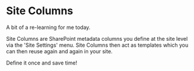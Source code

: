 # Site Columns

A bit of a re-learning for me today. 

Site Columns are SharePoint metadata columns you define at the site level via the 'Site Settings' menu. Site Columns then act as templates which you can then reuse again and again in your site.

Define it once and save time!